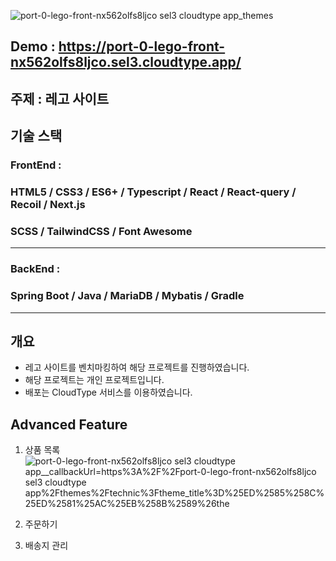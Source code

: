 ![port-0-lego-front-nx562olfs8ljco sel3 cloudtype app_themes](https://user-images.githubusercontent.com/54573684/230388894-fe5b46e2-000b-478b-9d76-4b432953d6c8.png)

## Demo : https://port-0-lego-front-nx562olfs8ljco.sel3.cloudtype.app/
 
## 주제 : 레고 사이트

## 기술 스택
### FrontEnd : 
### HTML5 / CSS3 / ES6+ / Typescript / React / React-query / Recoil / Next.js 
### SCSS / TailwindCSS / Font Awesome 
<hr />

### BackEnd : 
### Spring Boot / Java / MariaDB / Mybatis / Gradle
<hr />

## 개요
* 레고 사이트를 벤치마킹하여 해당 프로젝트를 진행하였습니다.
* 해당 프로젝트는 개인 프로젝트입니다.
* 배포는 CloudType 서비스를 이용하였습니다.


## Advanced Feature

1. 상품 목록
![port-0-lego-front-nx562olfs8ljco sel3 cloudtype app__callbackUrl=https%3A%2F%2Fport-0-lego-front-nx562olfs8ljco sel3 cloudtype app%2Fthemes%2Ftechnic%3Ftheme_title%3D%25ED%2585%258C%25ED%2581%25AC%25EB%258B%2589%26the](https://user-images.githubusercontent.com/54573684/230388377-af8b72c1-d766-4dd3-b588-e1e65a0a8e17.png)

2. 주문하기 

3. 배송지 관리
